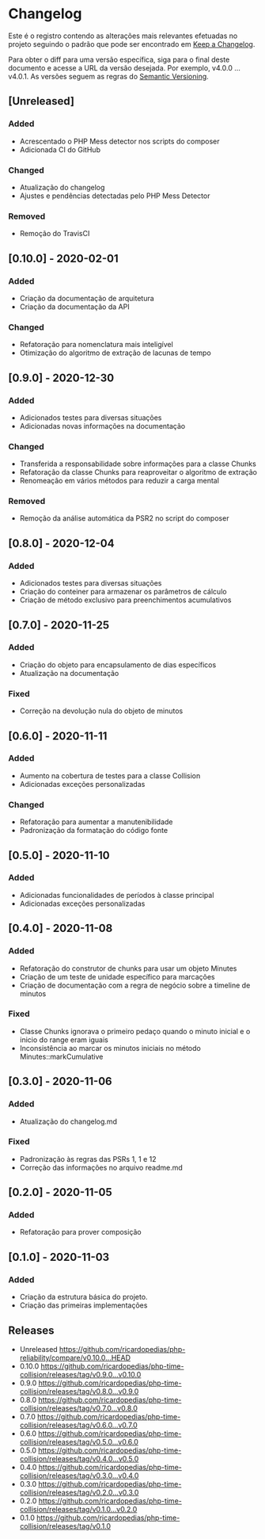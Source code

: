 # Changelog

Este é o registro contendo as alterações mais relevantes efetuadas no projeto
seguindo o padrão que pode ser encontrado em [Keep a Changelog](https://keepachangelog.com/en/1.0.0).

Para obter o diff para uma versão específica, siga para o final deste documento 
e acesse a URL da versão desejada. Por exemplo, v4.0.0 ... v4.0.1.
As versões seguem as regras do [Semantic Versioning](https://semver.org/lang/pt-BR).

## \[Unreleased]

### Added

-   Acrescentado o PHP Mess detector nos scripts do composer
-   Adicionada CI do GitHub

### Changed

-   Atualização do changelog
-   Ajustes e pendências detectadas pelo PHP Mess Detector

### Removed

-   Remoção do TravisCI

## \[0.10.0] - 2020-02-01

### Added

-   Criação da documentação de arquitetura
-   Criação da documentação da API

### Changed

-   Refatoração para nomenclatura mais inteligível
-   Otimização do algoritmo de extração de lacunas de tempo

## \[0.9.0] - 2020-12-30

### Added

-   Adicionados testes para diversas situações
-   Adicionadas novas informações na documentação

### Changed

-   Transferida a responsabilidade sobre informações para a classe Chunks
-   Refatoração da classe Chunks para reaproveitar o algoritmo de extração
-   Renomeação em vários métodos para reduzir a carga mental

### Removed

-   Remoção da análise automática da PSR2 no script do composer

## \[0.8.0] - 2020-12-04

### Added

-   Adicionados testes para diversas situações
-   Criação do conteiner para armazenar os parâmetros de cálculo
-   Criação de método exclusivo para preenchimentos acumulativos

## \[0.7.0] - 2020-11-25

### Added

-   Criação do objeto para encapsulamento de dias específicos
-   Atualização na documentação

### Fixed

-   Correção na devolução nula do objeto de minutos

## \[0.6.0] - 2020-11-11

### Added

-   Aumento na cobertura de testes para a classe Collision
-   Adicionadas exceções personalizadas

### Changed

-   Refatoração para aumentar a manutenibilidade
-   Padronização da formatação do código fonte

## \[0.5.0] - 2020-11-10

### Added

-   Adicionadas funcionalidades de períodos à classe principal
-   Adicionadas exceções personalizadas

## \[0.4.0] - 2020-11-08

### Added

-   Refatoração do construtor de chunks para usar um objeto Minutes
-   Criação de um teste de unidade específico para marcações
-   Criação de documentação com a regra de negócio sobre a timeline de minutos

### Fixed

-   Classe Chunks ignorava o primeiro pedaço quando o minuto inicial e o inicio do range eram iguais
-   Inconsistência ao marcar os minutos iniciais no método Minutes::markCumulative

## \[0.3.0] - 2020-11-06

### Added

-   Atualização do changelog.md

### Fixed

-   Padronização às regras das PSRs 1, 1 e 12
-   Correção das informações no arquivo readme.md

## \[0.2.0] - 2020-11-05

### Added

-   Refatoração para prover composição

## \[0.1.0] - 2020-11-03

### Added

-   Criação da estrutura básica do projeto.
-   Criação das primeiras implementações

## Releases

-   Unreleased <https://github.com/ricardopedias/php-reliability/compare/v0.10.0...HEAD>
-   0.10.0 <https://github.com/ricardopedias/php-time-collision/releases/tag/v0.9.0...v0.10.0>
-   0.9.0 <https://github.com/ricardopedias/php-time-collision/releases/tag/v0.8.0...v0.9.0>
-   0.8.0 <https://github.com/ricardopedias/php-time-collision/releases/tag/v0.7.0...v0.8.0>
-   0.7.0 <https://github.com/ricardopedias/php-time-collision/releases/tag/v0.6.0...v0.7.0>
-   0.6.0 <https://github.com/ricardopedias/php-time-collision/releases/tag/v0.5.0...v0.6.0>
-   0.5.0 <https://github.com/ricardopedias/php-time-collision/releases/tag/v0.4.0...v0.5.0>
-   0.4.0 <https://github.com/ricardopedias/php-time-collision/releases/tag/v0.3.0...v0.4.0>
-   0.3.0 <https://github.com/ricardopedias/php-time-collision/releases/tag/v0.2.0...v0.3.0>
-   0.2.0 <https://github.com/ricardopedias/php-time-collision/releases/tag/v0.1.0...v0.2.0>
-   0.1.0 <https://github.com/ricardopedias/php-time-collision/releases/tag/v0.1.0>
